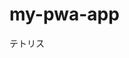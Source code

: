 # my-pwa-app
テトリス
<!DOCTYPE html>
<html lang="ja">
<head>
    <meta charset="UTF-8">
    <meta name="viewport" content="width=device-width, initial-scale=1.0">
    <title>テトリスPWA</title>
    <!-- Tailwind CSSを読み込む -->
    <script src="https://cdn.tailwindcss.com"></script>
    <style>
        /* Interフォントを適用 */
        body {
            font-family: "Inter", sans-serif;
        }

        /* カスタムCSS */
        #gameCanvas {
            background-color: #1a202c; /* ダークな背景 */
            border: 4px solid #4a5568; /* 濃いめのボーダー */
            border-radius: 8px;
            box-shadow: 0 10px 20px rgba(0, 0, 0, 0.3), 0 6px 6px rgba(0, 0, 0, 0.2);
            display: block; /* 中央配置のためにブロック要素にする */
            margin: 0 auto; /* 中央配置 */
        }

        #nextPieceCanvas {
            background-color: #2d3748; /* ダークな背景 */
            border: 2px solid #4a5568;
            border-radius: 4px;
            box-shadow: inset 0 2px 4px rgba(0, 0, 0, 0.1);
        }

        .game-info-panel {
            background-color: #2d3748;
            border-radius: 8px;
            padding: 1rem;
            box-shadow: 0 4px 8px rgba(0, 0, 0, 0.2);
            color: #e2e8f0;
        }

        .game-button {
            transition: all 0.2s ease-in-out;
            box-shadow: 0 4px 6px rgba(0, 0, 0, 0.1);
        }

        .game-button:hover {
            transform: translateY(-2px);
            box-shadow: 0 6px 12px rgba(0, 0, 0, 0.2);
        }

        .game-button:active {
            transform: translateY(0);
            box-shadow: 0 2px 4px rgba(0, 0, 0, 0.1);
        }

        /* モーダル */
        .modal {
            background-color: rgba(0, 0, 0, 0.7);
        }
        .modal-content {
            background-color: #2d3748;
            color: #e2e8f0;
            border-radius: 8px;
            box-shadow: 0 10px 20px rgba(0, 0, 0, 0.5);
        }
    </style>
    <!-- PWA Manifestファイルをリンク -->
    <!-- このファイルはプロジェクトのルートに 'manifest.json' として保存してください -->
    <link rel="manifest" href="/manifest.json">

    <script>
        // PWAのService Workerを登録
        // ページがロードされた後にService Workerの登録を試みる
        // このファイルはプロジェクトのルートに 'sw.js' として保存してください
        if ('serviceWorker' in navigator) {
            window.addEventListener('load', () => {
                navigator.serviceWorker.register('/sw.js')
                    .then(registration => {
                        console.log('Service Worker 登録成功:', registration);
                    })
                    .catch(error => {
                        console.error('Service Worker 登録失敗:', error);
                    });
            });
        }
    </script>
</head>
<body class="flex flex-col items-center justify-center min-h-screen bg-gradient-to-br from-gray-800 to-gray-900 text-white p-4">
    <div class="text-center mb-8">
        <h1 class="text-5xl font-extrabold text-blue-400 mb-2">テトリスPWA</h1>
        <p class="text-xl text-gray-300">クラシックなブロックパズルゲーム</p>
    </div>

    <div class="flex flex-col lg:flex-row items-start lg:items-center gap-8 bg-gray-700 p-6 rounded-xl shadow-2xl">
        <!-- ゲーム情報パネル -->
        <div class="game-info-panel w-full lg:w-auto flex-shrink-0">
            <h2 class="text-2xl font-bold mb-4 text-blue-300">ゲーム情報</h2>
            <div class="mb-3">
                <p class="text-lg">スコア: <span id="scoreDisplay" class="font-bold text-yellow-300">0</span></p>
            </div>
            <div class="mb-3">
                <p class="text-lg">レベル: <span id="levelDisplay" class="font-bold text-green-300">1</span></p>
            </div>
            <div class="mb-4">
                <p class="text-lg">次のブロック:</p>
                <canvas id="nextPieceCanvas" width="100" height="100" class="mt-2 mx-auto"></canvas>
            </div>
            <div class="flex flex-col gap-3">
                <button id="startButton" class="game-button px-6 py-3 bg-green-600 hover:bg-green-700 text-white font-bold rounded-lg text-lg">ゲーム開始</button>
                <button id="resetButton" class="game-button px-6 py-3 bg-red-600 hover:bg-red-700 text-white font-bold rounded-lg text-lg hidden">リセット</button>
            </div>
        </div>

        <!-- ゲームキャンバス -->
        <canvas id="gameCanvas" width="300" height="600"></canvas>
    </div>

    <!-- 操作説明 -->
    <div class="mt-8 bg-gray-700 p-6 rounded-xl shadow-2xl text-gray-300 max-w-lg w-full">
        <h2 class="text-2xl font-bold mb-4 text-blue-300 text-center">操作方法</h2>
        <ul class="list-disc list-inside text-lg text-left mx-auto max-w-xs">
            <li><span class="font-bold text-white">← / →</span>: 移動</li>
            <li><span class="font-bold text-white">↑</span>: 回転</li>
            <li><span class="font-bold text-white">↓</span>: ソフトドロップ</li>
            <li><span class="font-bold text-white">スペースキー</span>: ハードドロップ</li>
        </ul>
    </div>

    <!-- ゲームオーバー/勝利モーダル -->
    <div id="gameOverModal" class="modal fixed inset-0 flex items-center justify-center hidden z-50">
        <div class="modal-content p-8 text-center">
            <h2 id="modalTitle" class="text-3xl font-bold mb-4">ゲームオーバー！</h2>
            <p id="modalMessage" class="text-xl mb-6">スコア: <span id="finalScore" class="font-bold text-yellow-300">0</span></p>
            <button id="playAgainButton" class="game-button px-8 py-4 bg-blue-600 hover:bg-blue-700 text-white font-bold rounded-full text-xl">もう一度プレイ</button>
        </div>
    </div>

    <script>
        // JavaScriptのゲームロジック
        const COLS = 10; // 列数
        const ROWS = 20; // 行数
        const BLOCK_SIZE = 30; // 各ブロックのサイズ（ピクセル）
        const VACANT = 'white'; // 空のマス目の色 (描画しない)

        const gameCanvas = document.getElementById('gameCanvas');
        const ctx = gameCanvas.getContext('2d');
        const nextPieceCanvas = document.getElementById('nextPieceCanvas');
        const nextCtx = nextPieceCanvas.getContext('2d');
        const scoreDisplay = document.getElementById('scoreDisplay');
        const levelDisplay = document.getElementById('levelDisplay');
        const startButton = document.getElementById('startButton');
        const resetButton = document.getElementById('resetButton');
        const gameOverModal = document.getElementById('gameOverModal');
        const modalTitle = document.getElementById('modalTitle');
        const modalMessage = document.getElementById('modalMessage');
        const finalScoreDisplay = document.getElementById('finalScore');
        const playAgainButton = document.getElementById('playAgainButton');

        let board = []; // ゲームボードの状態
        let currentPiece; // 現在操作中のブロック
        let nextPiece; // 次のブロック
        let score = 0;
        let level = 1;
        let dropInterval; // ブロックが自動で落ちる間隔のタイマー
        let gameStarted = false;
        let gameOver = false;

        // テトリミノの形状と色
        const TETROMINOES = [
            // Z
            {
                shape: [[1, 1, 0], [0, 1, 1], [0, 0, 0]],
                color: '#ef4444' // red-500
            },
            // S
            {
                shape: [[0, 1, 1], [1, 1, 0], [0, 0, 0]],
                color: '#22c55e' // green-500
            },
            // T
            {
                shape: [[0, 1, 0], [1, 1, 1], [0, 0, 0]],
                color: '#a855f7' // purple-500
            },
            // O
            {
                shape: [[1, 1], [1, 1]],
                color: '#facc15' // yellow-500
            },
            // L
            {
                shape: [[0, 0, 1], [1, 1, 1], [0, 0, 0]],
                color: '#f97316' // orange-500
            },
            // J
            {
                shape: [[1, 0, 0], [1, 1, 1], [0, 0, 0]],
                color: '#3b82f6' // blue-500
            },
            // I
            {
                shape: [[0, 0, 0, 0], [1, 1, 1, 1], [0, 0, 0, 0], [0, 0, 0, 0]],
                color: '#06b6d4' // cyan-500
            }
        ];

        // ボードを初期化する関数
        function initBoard() {
            for (let r = 0; r < ROWS; r++) {
                board[r] = [];
                for (let c = 0; c < COLS; c++) {
                    board[r][c] = VACANT;
                }
            }
        }

        // 1つのブロックを描画する関数
        function drawBlock(x, y, color, context) {
            context.fillStyle = color;
            context.fillRect(x * BLOCK_SIZE, y * BLOCK_SIZE, BLOCK_SIZE, BLOCK_SIZE);
            context.strokeStyle = '#4a5568'; // ブロックの境界線
            context.strokeRect(x * BLOCK_SIZE, y * BLOCK_SIZE, BLOCK_SIZE, BLOCK_SIZE);
        }

        // ボードを描画する関数
        function drawBoard() {
            for (let r = 0; r < ROWS; r++) {
                for (let c = 0; c < COLS; c++) {
                    drawBlock(c, r, board[r][c], ctx);
                }
            }
        }

        // ランダムなテトリミノを生成する関数
        function getRandomPiece() {
            const randN = Math.floor(Math.random() * TETROMINOES.length);
            const p = TETROMINOES[randN];
            return {
                shape: p.shape,
                color: p.color,
                x: Math.floor(COLS / 2) - Math.floor(p.shape[0].length / 2), // 中央に配置
                y: 0, // 上部から開始
                rotation: 0 // 初期回転状態
            };
        }

        // 現在のブロックを描画する関数
        function drawCurrentPiece() {
            for (let r = 0; r < currentPiece.shape.length; r++) {
                for (let c = 0; c < currentPiece.shape[0].length; c++) {
                    if (currentPiece.shape[r][c]) {
                        drawBlock(currentPiece.x + c, currentPiece.y + r, currentPiece.color, ctx);
                    }
                }
            }
        }

        // 次のブロックを描画する関数
        function drawNextPiece() {
            nextCtx.clearRect(0, 0, nextPieceCanvas.width, nextPieceCanvas.height); // キャンバスをクリア
            const nextShape = nextPiece.shape;
            const offsetX = (nextPieceCanvas.width / BLOCK_SIZE - nextShape[0].length) / 2;
            const offsetY = (nextPieceCanvas.height / BLOCK_SIZE - nextShape.length) / 2;

            for (let r = 0; r < nextShape.length; r++) {
                for (let c = 0; c < nextShape[0].length; c++) {
                    if (nextShape[r][c]) {
                        drawBlock(c + offsetX, r + offsetY, nextPiece.color, nextCtx);
                    }
                }
            }
        }

        // ブロックを消去する関数 (移動前に元の位置をクリア)
        function undrawCurrentPiece() {
            for (let r = 0; r < currentPiece.shape.length; r++) {
                for (let c = 0; c < currentPiece.shape[0].length; c++) {
                    if (currentPiece.shape[r][c]) {
                        drawBlock(currentPiece.x + c, currentPiece.y + r, VACANT, ctx);
                    }
                }
            }
        }

        // 衝突判定
        function collision(x, y, piece) {
            for (let r = 0; r < piece.length; r++) {
                for (let c = 0; c < piece[0].length; c++) {
                    if (!piece[r][c]) continue; // ブロックがない部分はスキップ

                    let newX = x + c;
                    let newY = y + r;

                    // 境界線チェックと既に配置されたブロックとの衝突チェック
                    if (newX < 0 || newX >= COLS || newY >= ROWS || (newY < 0 && piece[r][c])) {
                        return true; // 画面外または上部で衝突
                    }
                    if (newY >= 0 && board[newY][newX] !== VACANT) {
                        return true; // 既存のブロックと衝突
                    }
                }
            }
            return false;
        }

        // ブロックを下に移動
        function moveDown() {
            if (!gameStarted || gameOver) return;
            if (!collision(currentPiece.x, currentPiece.y + 1, currentPiece.shape)) {
                undrawCurrentPiece();
                currentPiece.y++;
                drawCurrentPiece();
            } else {
                // ブロックを固定
                lockPiece();
                // 行をクリア
                clearLines();
                // 新しいブロックを生成
                currentPiece = nextPiece;
                nextPiece = getRandomPiece();
                drawNextPiece();
                // ゲームオーバー判定
                if (collision(currentPiece.x, currentPiece.y, currentPiece.shape)) {
                    gameOver = true;
                    clearInterval(dropInterval);
                    drawBoard(); // 最終状態を描画
                    showModal("ゲームオーバー！", `スコア: ${score}`);
                }
            }
        }

        // ブロックを左右に移動
        function moveHorizontal(deltaX) {
            if (!gameStarted || gameOver) return;
            if (!collision(currentPiece.x + deltaX, currentPiece.y, currentPiece.shape)) {
                undrawCurrentPiece();
                currentPiece.x += deltaX;
                drawCurrentPiece();
            }
        }

        // ブロックを回転
        function rotate() {
            if (!gameStarted || gameOver) return;
            let nextRotation = (currentPiece.rotation + 1) % 4;
            let nextShape = rotateMatrix(currentPiece.shape);

            // 壁キック処理
            let kick = 0;
            if (collision(currentPiece.x, currentPiece.y, nextShape)) {
                if (currentPiece.x > COLS / 2) { // 右端に近い場合
                    kick = -1; // 左に移動を試みる
                } else { // 左端に近い場合
                    kick = 1; // 右に移動を試みる
                }
            }

            if (!collision(currentPiece.x + kick, currentPiece.y, nextShape)) {
                undrawCurrentPiece();
                currentPiece.x += kick;
                currentPiece.shape = nextShape;
                currentPiece.rotation = nextRotation;
                drawCurrentPiece();
            }
        }

        // 行列を回転させるヘルパー関数
        function rotateMatrix(matrix) {
            const N = matrix.length - 1;
            const result = matrix.map((row, i) =>
                row.map((val, j) => matrix[N - j][i])
            );
            return result;
        }

        // ブロックをボードに固定
        function lockPiece() {
            for (let r = 0; r < currentPiece.shape.length; r++) {
                for (let c = 0; c < currentPiece.shape[0].length; c++) {
                    if (currentPiece.shape[r][c]) {
                        board[currentPiece.y + r][currentPiece.x + c] = currentPiece.color;
                    }
                }
            }
        }

        // 行をクリア
        function clearLines() {
            let linesCleared = 0;
            for (let r = 0; r < ROWS; r++) {
                let isRowFull = true;
                for (let c = 0; c < COLS; c++) {
                    if (board[r][c] === VACANT) {
                        isRowFull = false;
                        break;
                    }
                }
                if (isRowFull) {
                    linesCleared++;
                    // 行を削除し、上から新しい空行を追加
                    for (let y = r; y > 0; y--) {
                        for (let c = 0; c < COLS; c++) {
                            board[y][c] = board[y - 1][c];
                        }
                    }
                    // 最上行を空にする
                    for (let c = 0; c < COLS; c++) {
                        board[0][c] = VACANT;
                    }
                }
            }
            if (linesCleared > 0) {
                score += linesCleared * 100 * level; // スコア加算
                scoreDisplay.textContent = score;
                // レベルアップ判定 (例: 10行クリアごとにレベルアップ)
                if (score >= level * 1000) { // 仮のレベルアップ条件
                    level++;
                    levelDisplay.textContent = level;
                    // ドロップ速度を速くする
                    clearInterval(dropInterval);
                    dropInterval = setInterval(moveDown, 1000 / level); // レベルに応じて加速
                }
                drawBoard(); // ボードを再描画
            }
        }

        // ゲームループ
        function drop() {
            if (!gameOver) {
                moveDown();
            }
        }

        // キーボードイベントリスナー
        document.addEventListener('keydown', e => {
            if (!gameStarted || gameOver) return;
            if (e.keyCode === 37) { // 左矢印
                moveHorizontal(-1);
            } else if (e.keyCode === 39) { // 右矢印
                moveHorizontal(1);
            } else if (e.keyCode === 38) { // 上矢印 (回転)
                rotate();
            } else if (e.keyCode === 40) { // 下矢印 (ソフトドロップ)
                moveDown();
            } else if (e.keyCode === 32) { // スペースキー (ハードドロップ)
                while (!collision(currentPiece.x, currentPiece.y + 1, currentPiece.shape)) {
                    undrawCurrentPiece();
                    currentPiece.y++;
                    drawCurrentPiece();
                }
                lockPiece();
                clearLines();
                currentPiece = nextPiece;
                nextPiece = getRandomPiece();
                drawNextPiece();
                if (collision(currentPiece.x, currentPiece.y, currentPiece.shape)) {
                    gameOver = true;
                    clearInterval(dropInterval);
                    drawBoard();
                    showModal("ゲームオーバー！", `スコア: ${score}`);
                }
            }
        });

        // モーダル表示関数
        function showModal(title, message) {
            modalTitle.textContent = title;
            finalScoreDisplay.textContent = score;
            gameOverModal.classList.remove('hidden');
        }

        // モーダル非表示関数
        function hideModal() {
            gameOverModal.classList.add('hidden');
        }

        // ゲーム開始関数
        function startGame() {
            hideModal();
            initBoard();
            score = 0;
            level = 1;
            scoreDisplay.textContent = score;
            levelDisplay.textContent = level;
            gameOver = false;
            gameStarted = true;
            startButton.textContent = '一時停止'; // ゲーム開始後は一時停止ボタンに
            resetButton.classList.remove('hidden'); // リセットボタンを表示

            currentPiece = getRandomPiece();
            nextPiece = getRandomPiece();
            drawBoard();
            drawCurrentPiece();
            drawNextPiece();

            clearInterval(dropInterval); // 既存のタイマーがあればクリア
            dropInterval = setInterval(drop, 1000); // 1秒ごとにブロックを落とす
        }

        // ゲームリセット関数
        function resetGame() {
            clearInterval(dropInterval);
            gameStarted = false;
            gameOver = false;
            initBoard();
            drawBoard();
            score = 0;
            level = 1;
            scoreDisplay.textContent = score;
            levelDisplay.textContent = level;
            startButton.textContent = 'ゲーム開始';
            resetButton.classList.add('hidden');
            ctx.clearRect(0, 0, gameCanvas.width, gameCanvas.height); // キャンバスをクリア
            nextCtx.clearRect(0, 0, nextPieceCanvas.width, nextPieceCanvas.height); // 次のブロック表示もクリア
            hideModal();
        }

        // イベントリスナー
        startButton.addEventListener('click', () => {
            if (!gameStarted) {
                startGame();
            } else {
                // 一時停止/再開機能 (今回は実装しないが、ボタンテキストは変更)
                // clearInterval(dropInterval);
                // gameStarted = false;
                // startButton.textContent = '再開';
            }
        });
        resetButton.addEventListener('click', resetGame);
        playAgainButton.addEventListener('click', startGame); // モーダルからの再プレイ

        // 初期描画
        initBoard();
        drawBoard(); // 空のボードを描画
        // ゲーム開始前は、次のブロック表示を空にするか、最初のブロックを表示しない
        nextCtx.clearRect(0, 0, nextPieceCanvas.width, nextPieceCanvas.height);
    </script>
</body>
</html>
